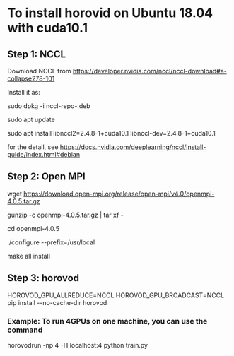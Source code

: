 # To install horovid on Ubuntu 18.04 with cuda10.1

## Step 1: NCCL

Download NCCL from https://developer.nvidia.com/nccl/nccl-download#a-collapse278-101

Install it as:<P>
sudo dpkg -i nccl-repo-<version>.deb <P>
sudo apt update<P>
sudo apt install libnccl2=2.4.8-1+cuda10.1 libnccl-dev=2.4.8-1+cuda10.1

for the detail, see https://docs.nvidia.com/deeplearning/nccl/install-guide/index.html#debian

## Step 2: Open MPI

wget https://download.open-mpi.org/release/open-mpi/v4.0/openmpi-4.0.5.tar.gz <P>
gunzip -c openmpi-4.0.5.tar.gz | tar xf -  <P>
cd openmpi-4.0.5 <P>
./configure --prefix=/usr/local <P>
make all install<P>

## Step 3: horovod 

HOROVOD_GPU_ALLREDUCE=NCCL HOROVOD_GPU_BROADCAST=NCCL pip install --no-cache-dir horovod

### Example: To run 4GPUs on one machine, you can use the command 

horovodrun -np 4 -H localhost:4 python train.py
